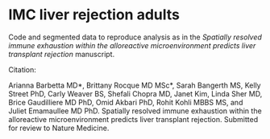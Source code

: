 # IMC liver rejection adults

Code and segmented data to reproduce analysis as in the *Spatially resolved immune exhaustion within the alloreactive microenvironment predicts liver transplant rejection* manuscript.

Citation:

Arianna Barbetta MD*, Brittany Rocque MD MSc*, Sarah Bangerth MS, Kelly Street PhD, Carly Weaver BS, Shefali Chopra MD, Janet Kim, Linda Sher MD, Brice Gaudilliere MD PhD, Omid Akbari PhD, Rohit Kohli MBBS MS, and Juliet Emamaullee MD PhD. Spatially resolved immune exhaustion within the alloreactive microenvironment predicts liver transplant rejection. Submitted for review to Nature Medicine.
